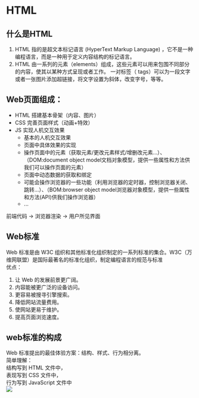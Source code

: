 # HTML

## 什么是HTML
 1. HTML 指的是超文本标记语言 (HyperText Markup Language) ，它不是一种编程语言，而是一种用于定义内容结构的标记语言。
 2. HTML 由一系列的元素（elements）组成，这些元素可以用来包围不同部分的内容，使其以某种方式呈现或者工作。 一对标签（ tags）可以为一段文字或者一张图片添加超链接，将文字设置为斜体，改变字号，等等。

## Web页面组成：
- HTML 搭建基本骨架（内容、图片）
- CSS 完善页面样式（动画+特效）
- JS 实现人机交互效果
	+ 基本的人机交互效果
	+ 页面中具体效果的实现
    + 操作页面中的元素（获取元素/更改元素样式/增删改元素...）、（DOM:document object model文档对象模型，提供一些属性和方法供我们可以操作页面的元素）
	+ 页面中动态数据的获取和绑定
	+ 可能会操作浏览器的一些功能（利用浏览器的定时器，控制浏览器关闭、跳转...）、（BOM:browser object model浏览器对象模型，提供一些属性和方法(API)供我们操作浏览器）
	+ ...

前端代码 -> 浏览器渲染 -> 用户所见界面

## Web标准
Web 标准是由 W3C 组织和其他标准化组织制定的一系列标准的集合。W3C（万维网联盟）是国际最著名的标准化组织，制定编程语言的规范与标准<br>
优点：<br>
1. 让 Web 的发展前景更广阔。
2. 内容能被更广泛的设备访问。
3. 更容易被搜寻引擎搜索。
4. 降低网站流量费用。
5. 使网站更易于维护。
6. 提高页面浏览速度。

## web标准的构成
Web 标准提出的最佳体验方案：结构、样式、行为相分离。<br>
简单理解：<br>
结构写到 HTML 文件中，<br>
表现写到 CSS 文件中，<br> 
行为写到 JavaScript 文件中<br>
![](https://hcx-blog-images.oss-cn-chengdu.aliyuncs.com/images/鸟.png)

<!--
 * @Description: HTML
 * @Author: Lillian
 * @Date: 2022-02-25 17:32:01
 * @LastEditTime: 2022-03-01 19:58:43
-->